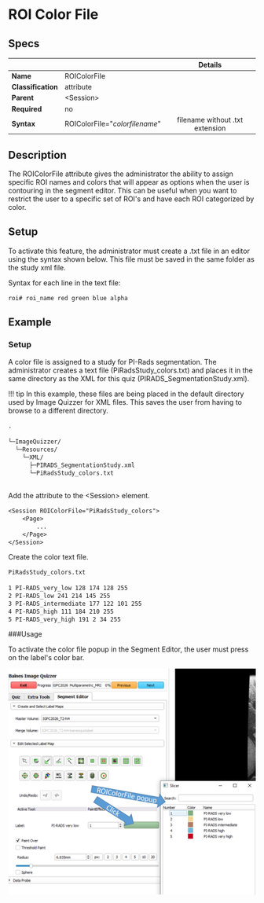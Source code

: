 # ROI Color File

## Specs

| ||Details|
|---|---|:---:|
| **Name** | ROIColorFile ||
| **Classification** | attribute ||
| **Parent** | <Session\> ||
| **Required** | no ||
| **Syntax** | ROIColorFile="*colorfilename*" | filename without .txt extension |

## Description

The ROIColorFile attribute gives the administrator the ability to assign specific ROI names and colors that will appear as options
when the user is contouring in the segment editor. This can be useful when you want to restrict the user to
a specific set of ROI's and have each ROI categorized by color.

## Setup

To activate this feature, the administrator must create a .txt file in an editor using the syntax shown below.
This file must be saved in the same folder as the study xml file.


Syntax for each line in the text file:

```
roi# roi_name red green blue alpha
```

## Example

### Setup

A color file is assigned to a study for PI-Rads segmentation.
The administrator creates a text file (PiRadsStudy_colors.txt) and places it in
the same directory as the XML for this quiz (PIRADS_SegmentationStudy.xml).

!!! tip
    In this example, these files are being placed in the default directory used by 
    Image Quizzer for XML files. This saves the user from having to browse to a 
	different directory.

```
.

└─ImageQuizzer/
  └─Resources/
    └─XML/
      ├─PIRADS_SegmentationStudy.xml
      └─PiRadsStudy_colors.txt
		
```

Add the attribute to the <Session\> element.	
```
<Session ROIColorFile="PiRadsStudy_colors">
	<Page>
		...
	</Page>
</Session>
```

Create the color text file.
```
PiRadsStudy_colors.txt

1 PI-RADS_very_low 128 174 128 255
2 PI-RADS_low 241 214 145 255
3 PI-RADS_intermediate 177 122 101 255
4 PI-RADS_high 111 184 210 255
5 PI-RADS_very_high 191 2 34 255

```

###Usage

To activate the color file popup in the Segment Editor, the user must press on the label's color bar.

![ROIColorFileScreenshot](assets/ROIColorFileScreenshot.png)

